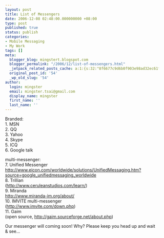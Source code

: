 ```yaml
---
layout: post
title: List of Messengers
date: 2006-12-08 02:48:00.000000000 +08:00
type: post
published: true
status: publish
categories:
- Mobile Messaging
- My Work
tags: []
meta:
  blogger_blog: mingstert.blogspot.com
  blogger_permalink: "/2006/12/list-of-messengers.html"
  _jetpack_related_posts_cache: a:1:{s:32:"8f6677c9d6b0f903e98ad32ec61f8deb";a:2:{s:7:"expires";i:1438363737;s:7:"payload";a:3:{i:0;a:1:{s:2:"id";i:134;}i:1;a:1:{s:2:"id";i:251;}i:2;a:1:{s:2:"id";i:178;}}}}
  original_post_id: '54'
  _wp_old_slug: '54'
author:
  login: mingster
  email: mingster.tsai@gmail.com
  display_name: mingster
  first_name: ''
  last_name: ''
---
```

<p>Branded:<br />1. MSN<br />2. QQ<br />3. Yahoo<br />4. Skype<br />5. ICQ<br />6. Google talk</p>
<p>multi-messenger:<br />7. Unified Messenger<br /><a href="http://www.eicon.com/worldwide/solutions/UnifiedMessaging.htm?source=google_unifiedmessaging_worldwide">http://www.eicon.com/worldwide/solutions/UnifiedMessaging.htm?source=google_unifiedmessaging_worldwide</a><br />8. Trillian<br />(<a href="http://www.ceruleanstudios.com/learn/">http://www.ceruleanstudios.com/learn/</a>)<br />9. Miranda<br /><a href="http://www.miranda-im.org/about/">http://www.miranda-im.org/about/</a><br />10. IMVITE multi-messenger<br />(<a href="http://www.imvite.com/down.php">http://www.imvite.com/down.php</a>)<br />11. Gaim<br />(open source, <a href="http://gaim.sourceforge.net/about.php">http://gaim.sourceforge.net/about.php</a>)</p>
<p>Our messenger will coming soon!  Why?  Please keep you head up and wait &amp; see...</p>

